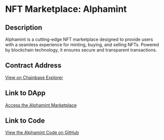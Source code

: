 # NFT Marketplace: Alphamint

## Description
Alphamint is a cutting-edge NFT marketplace designed to provide users with a seamless experience for minting, buying, and selling NFTs. Powered by blockchain technology, it ensures secure and transparent transactions.

## Contract Address
[View on Chainbase Explorer](https://testnet.explorer.chainbase.com/address/0xc546819478373AE2E7cBD2DaF5365Ef90add1e60/)

## Link to DApp
[Access the Alphamint Marketplace](https://chainbase.alphamint.online/)

## Link to Code
[View the Alphamint Code on GitHub](https://github.com/Visiok09/Alphamint)
